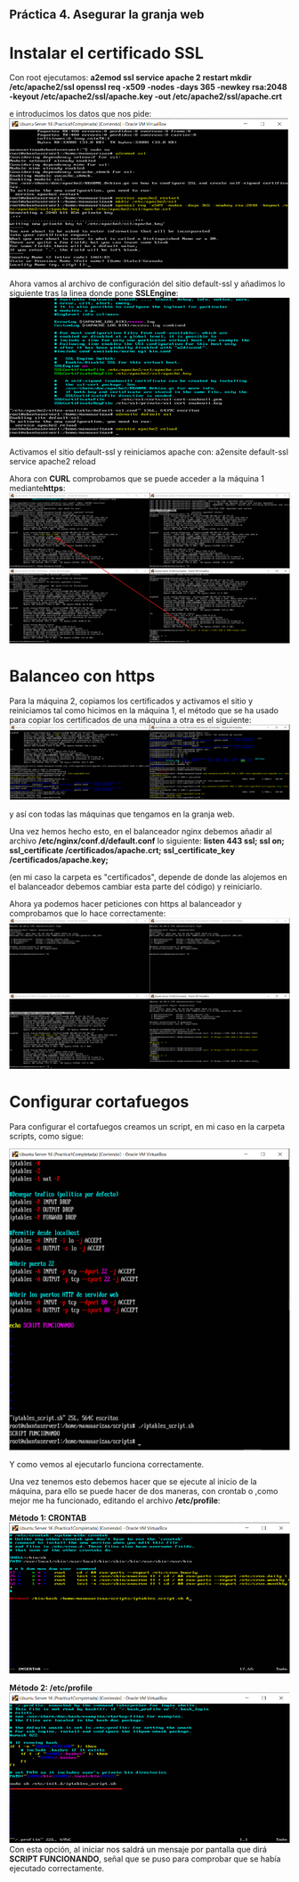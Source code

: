 ## Práctica 4. Asegurar la granja web

# Instalar el certificado SSL
Con root ejecutamos:
**a2emod ssl
service apache 2 restart
mkdir /etc/apache2/ssl
openssl req -x509 -nodes -days 365 -newkey rsa:2048 -keyout
/etc/apache2/ssl/apache.key -out /etc/apache2/ssl/apache.crt**

e introducimos los datos que nos pide:
![imagen](https://github.com/manuuarizaa/SWAP/blob/master/practica4/CrearSSL.png)

Ahora vamos al archivo de configuración del sitio default-ssl y añadimos lo siguiente tras la linea donde pone **SSLEngine**:
![imagen](https://github.com/manuuarizaa/SWAP/blob/master/practica4/LineasDebajoEngineSSLon.png)

Activamos el sitio default-ssl y reiniciamos apache con:
a2ensite default-ssl
service apache2 reload

Ahora con **CURL** comprobamos que se puede acceder a la máquina 1 mediante**https**:
![imagen](https://github.com/manuuarizaa/SWAP/blob/master/practica4/curlhttpsMaquina1.png)

# Balanceo con https
Para la máquina 2, copiamos los certificados y activamos el sitio y reiniciamos tal como hicimos en la máquina 1, el método que se ha usado para copiar los certificados de una máquina a otra es el siguiente:
![imagen](https://github.com/manuuarizaa/SWAP/blob/master/practica4/MetodoCopiarCRTyKey.png)

y así con todas las máquinas que tengamos en la granja web.

Una vez hemos hecho esto, en el balanceador nginx debemos añadir al archivo **/etc/nginx/conf.d/default.conf** lo siguiente:
**listen 443 ssl;
ssl on;
ssl_certificate /certificados/apache.crt;
ssl_certificate_key /certificados/apache.key;**

(en mi caso la carpeta es "certificados", depende de donde las alojemos en el balanceador debemos cambiar esta parte del código)
y reiniciarlo.

Ahora ya podemos hacer peticiones con https al balanceador y comprobamos que lo hace correctamente:
![imagen](https://github.com/manuuarizaa/SWAP/blob/master/practica4/FuncionaCurlHTTPS.png)

# Configurar cortafuegos
Para configurar el cortafuegos creamos un script, en mi caso en la carpeta scripts, como sigue:

![imagen](https://github.com/manuuarizaa/SWAP/blob/master/practica4/scriptIPTABLESfuncionando.png)

Y como vemos al ejecutarlo funciona correctamente.

Una vez tenemos esto debemos hacer que se ejecute al inicio de la máquina, para ello se puede hacer de dos maneras, con crontab o ,como mejor me ha funcionado, editando el archivo **/etc/profile**:

**Método 1: CRONTAB**
![imagen](https://github.com/manuuarizaa/SWAP/blob/master/practica4/opcion1deInicioCrontab.png)

**Método 2: /etc/profile**
![imagen](https://github.com/manuuarizaa/SWAP/blob/master/practica4/EjecutarScriptInicio.png)
Con esta opción, al iniciar nos saldrá un mensaje por pantalla que dirá **SCRIPT FUNCIONANDO**, señal que se puso para comprobar que se había ejecutado correctamente.